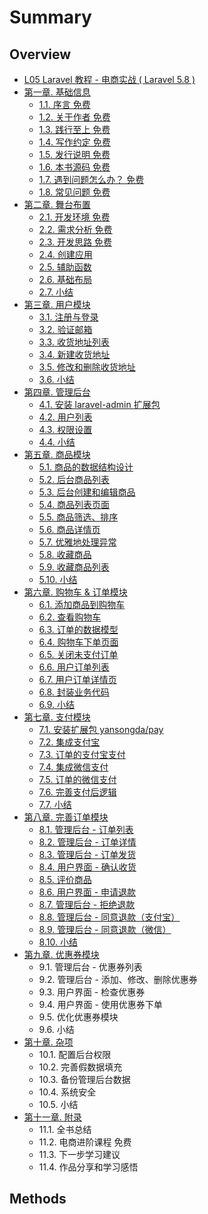 # Summary

## Overview

* [L05 Laravel 教程 - 电商实战 \( Laravel 5.8 \)](README.md)
* [ 第一章. 基础信息](methods.md)
  * [1.1. 序言 免费](methods/11-xu-yan-mian-fei.md)
  * [1.2. 关于作者 免费](methods/12-guan-yu-zuo-zhe-mian-fei.md)
  * [1.3. 践行至上 免费](methods/13-jian-xing-zhi-shang-mian-fei.md)
  * [1.4. 写作约定 免费](methods/14-xie-zuo-yue-ding-mian-fei.md)
  * [1.5. 发行说明 免费](methods/15-fa-xing-shuo-ming-mian-fei.md)
  * [1.6. 本书源码 免费](methods/16-ben-shu-yuan-ma-mian-fei.md)
  * [1.7. 遇到问题怎么办？ 免费](methods/17-yu-dao-wen-ti-zen-yao-ban-ff1f-mian-fei.md)
  * [1.8. 常见问题 免费](methods/18-chang-jian-wen-ti-mian-fei.md)
* [第二章. 舞台布置](di-er-7ae0-wu-tai-bu-zhi.md)
  * [2.1. 开发环境  免费](di-er-7ae0-wu-tai-bu-zhi/21-kai-fa-huan-jing-mian-fei.md)
  * [2.2. 需求分析 免费](di-er-7ae0-wu-tai-bu-zhi/22-xu-qiu-fen-xi-mian-fei.md)
  * [2.3. 开发思路 免费](di-er-7ae0-wu-tai-bu-zhi/23-kai-fa-si-lu-mian-fei.md)
  * [2.4. 创建应用](di-er-7ae0-wu-tai-bu-zhi/24-chuang-jian-ying-yong.md)
  * [2.5. 辅助函数](di-er-7ae0-wu-tai-bu-zhi/25-fu-zhu-han-shu.md)
  * [2.6. 基础布局](di-er-7ae0-wu-tai-bu-zhi/26-ji-chu-bu-ju.md)
  * [2.7. 小结](di-er-7ae0-wu-tai-bu-zhi/27-xiao-jie.md)
* [第三章. 用户模块](di-san-7ae0-yong-hu-mo-kuai.md)
  * [3.1. 注册与登录](di-san-7ae0-yong-hu-mo-kuai/31-zhu-ce-yu-deng-lu.md)
  * [3.2. 验证邮箱](di-san-7ae0-yong-hu-mo-kuai/32-yan-zheng-you-xiang.md)
  * [3.3. 收货地址列表](di-san-7ae0-yong-hu-mo-kuai/33-shou-huo-di-zhi-lie-biao.md)
  * [3.4. 新建收货地址](di-san-7ae0-yong-hu-mo-kuai/34-xin-jian-shou-huo-di-zhi.md)
  * [3.5. 修改和删除收货地址](di-san-7ae0-yong-hu-mo-kuai/35-xiu-gai-he-shan-chu-shou-huo-di-zhi.md)
  * [3.6. 小结](di-san-7ae0-yong-hu-mo-kuai/36-xiao-jie.md)
* [第四章. 管理后台](di-si-7ae0-guan-li-hou-tai.md)
  * [4.1. 安装 laravel-admin 扩展包](di-si-7ae0-guan-li-hou-tai/41-an-zhuang-laravel-admin-kuo-zhan-bao.md)
  * [4.2. 用户列表](di-si-7ae0-guan-li-hou-tai/42-yong-hu-lie-biao.md)
  * [4.3. 权限设置](di-si-7ae0-guan-li-hou-tai/43-quan-xian-she-zhi.md)
  * [4.4. 小结](di-si-7ae0-guan-li-hou-tai/44-xiao-jie.md)
* [第五章. 商品模块](di-wu-7ae0-shang-pin-mo-kuai.md)
  * [5.1. 商品的数据结构设计](di-wu-7ae0-shang-pin-mo-kuai/51-shang-pin-de-shu-ju-jie-gou-she-ji.md)
  * [5.2. 后台商品列表](di-wu-7ae0-shang-pin-mo-kuai/52-hou-tai-shang-pin-lie-biao.md)
  * [5.3. 后台创建和编辑商品](di-wu-7ae0-shang-pin-mo-kuai/53-hou-tai-chuang-jian-he-bian-ji-shang-pin.md)
  * [5.4. 商品列表页面](di-wu-7ae0-shang-pin-mo-kuai/54-shang-pin-lie-biao-ye-mian.md)
  * [5.5. 商品筛选、排序](di-wu-7ae0-shang-pin-mo-kuai/55-shang-pin-shai-xuan-3001-pai-xu.md)
  * [5.6. 商品详情页](di-wu-7ae0-shang-pin-mo-kuai/56-shang-pin-xiang-qing-ye.md)
  * [5.7. 优雅地处理异常](di-wu-7ae0-shang-pin-mo-kuai/57-you-ya-di-chu-li-yi-chang.md)
  * [5.8. 收藏商品](di-wu-7ae0-shang-pin-mo-kuai/58-shou-cang-shang-pin.md)
  * [5.9. 收藏商品列表](di-wu-7ae0-shang-pin-mo-kuai/59-shou-cang-shang-pin-lie-biao.md)
  * [5.10. 小结](di-wu-7ae0-shang-pin-mo-kuai/510-xiao-jie.md)
* [第六章. 购物车 & 订单模块](di-liu-7ae0-gou-wu-che-and-ding-dan-mo-kuai.md)
  * [6.1. 添加商品到购物车](di-liu-7ae0-gou-wu-che-and-ding-dan-mo-kuai/61-tian-jia-shang-pin-dao-gou-wu-che.md)
  * [6.2. 查看购物车](di-liu-7ae0-gou-wu-che-and-ding-dan-mo-kuai/62-cha-kan-gou-wu-che.md)
  * [6.3. 订单的数据模型](di-liu-7ae0-gou-wu-che-and-ding-dan-mo-kuai/63-ding-dan-de-shu-ju-mo-xing.md)
  * [6.4. 购物车下单页面](di-liu-7ae0-gou-wu-che-and-ding-dan-mo-kuai/64-gou-wu-che-xia-dan-ye-mian.md)
  * [6.5. 关闭未支付订单](di-liu-7ae0-gou-wu-che-and-ding-dan-mo-kuai/65-guan-bi-wei-zhi-fu-ding-dan.md)
  * [6.6. 用户订单列表](di-liu-7ae0-gou-wu-che-and-ding-dan-mo-kuai/66-yong-hu-ding-dan-lie-biao.md)
  * [6.7. 用户订单详情页](di-liu-7ae0-gou-wu-che-and-ding-dan-mo-kuai/67-yong-hu-ding-dan-xiang-qing-ye.md)
  * [6.8. 封装业务代码](di-liu-7ae0-gou-wu-che-and-ding-dan-mo-kuai/68-feng-zhuang-ye-wu-dai-ma.md)
  * [6.9. 小结](di-liu-7ae0-gou-wu-che-and-ding-dan-mo-kuai/69-xiao-jie.md)
* [第七章. 支付模块](di-qi-7ae0-zhi-fu-mo-kuai.md)
  * [7.1. 安装扩展包 yansongda/pay](di-qi-7ae0-zhi-fu-mo-kuai/71-an-zhuang-kuo-zhan-bao-yansongda-pay.md)
  * [7.2. 集成支付宝](di-qi-7ae0-zhi-fu-mo-kuai/72-ji-cheng-zhi-fu-bao.md)
  * [7.3. 订单的支付宝支付](di-qi-7ae0-zhi-fu-mo-kuai/73-ding-dan-de-zhi-fu-bao-zhi-fu.md)
  * [7.4. 集成微信支付](di-qi-7ae0-zhi-fu-mo-kuai/74-ji-cheng-wei-xin-zhi-fu.md)
  * [7.5. 订单的微信支付](di-qi-7ae0-zhi-fu-mo-kuai/75-ding-dan-de-wei-xin-zhi-fu.md)
  * [7.6. 完善支付后逻辑](di-qi-7ae0-zhi-fu-mo-kuai/76-wan-shan-zhi-fu-hou-luo-ji.md)
  * [7.7. 小结](di-qi-7ae0-zhi-fu-mo-kuai/77-xiao-jie.md)
* [第八章. 完善订单模块](di-ba-7ae0-wan-shan-ding-dan-mo-kuai.md)
  * [8.1. 管理后台 - 订单列表](di-ba-7ae0-wan-shan-ding-dan-mo-kuai/81-guan-li-hou-tai-ding-dan-lie-biao.md)
  * [8.2. 管理后台 - 订单详情](di-ba-7ae0-wan-shan-ding-dan-mo-kuai/82-guan-li-hou-tai-ding-dan-xiang-qing.md)
  * [8.3. 管理后台 - 订单发货](di-ba-7ae0-wan-shan-ding-dan-mo-kuai/83-guan-li-hou-tai-ding-dan-fa-huo.md)
  * [8.4. 用户界面 - 确认收货](di-ba-7ae0-wan-shan-ding-dan-mo-kuai/84-yong-hu-jie-mian-que-ren-shou-huo.md)
  * [8.5. 评价商品](di-ba-7ae0-wan-shan-ding-dan-mo-kuai/85-ping-jia-shang-pin.md)
  * [8.6. 用户界面 - 申请退款](di-ba-7ae0-wan-shan-ding-dan-mo-kuai/86-yong-hu-jie-mian-shen-qing-tui-kuan.md)
  * [8.7. 管理后台 - 拒绝退款](di-ba-7ae0-wan-shan-ding-dan-mo-kuai/87-guan-li-hou-tai-ju-jue-tui-kuan.md)
  * [8.8. 管理后台 - 同意退款（支付宝）](di-ba-7ae0-wan-shan-ding-dan-mo-kuai/88-guan-li-hou-tai-tong-yi-tui-kuan-ff08-zhi-fu-bao-ff09.md)
  * [8.9. 管理后台 - 同意退款（微信）](di-ba-7ae0-wan-shan-ding-dan-mo-kuai/89-guan-li-hou-tai-tong-yi-tui-kuan-ff08-wei-xin-ff09.md)
  * [8.10. 小结](di-ba-7ae0-wan-shan-ding-dan-mo-kuai/810-xiao-jie.md)
* [第九章. 优惠券模块](di-jiu-7ae0-you-hui-quan-mo-kuai.md)
  * 9.1. 管理后台 - 优惠券列表
  * 9.2. 管理后台 - 添加、修改、删除优惠券
  * 9.3. 用户界面 - 检查优惠券
  * 9.4. 用户界面 - 使用优惠券下单
  * 9.5. 优化优惠券模块
  * 9.6. 小结
* [第十章. 杂项](di-shi-7ae0-za-xiang.md)
  * 10.1. 配置后台权限
  * 10.2. 完善假数据填充
  * 10.3. 备份管理后台数据
  * 10.4. 系统安全
  * 10.5. 小结
* [第十一章. 附录](di-shi-yi-7ae0-fu-lu.md)
  * 11.1. 全书总结
  * 11.2. 电商进阶课程 免费
  * 11.3. 下一步学习建议
  * 11.4. 作品分享和学习感悟

## Methods

